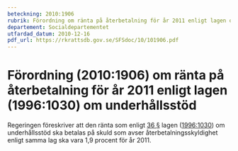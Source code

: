 ```yaml
---
beteckning: 2010:1906
rubrik: Förordning om ränta på återbetalning för år 2011 enligt lagen om underhållsstöd
departement: Socialdepartementet
utfardad_datum: 2010-12-16
pdf_url: https://rkrattsdb.gov.se/SFSdoc/10/101906.pdf
---
```


# Förordning (2010:1906) om ränta på återbetalning för år 2011 enligt lagen (1996:1030) om underhållsstöd

Regeringen föreskriver att den ränta som enligt [36 §](#36) lagen ([1996:1030](https://selex.se/eli/sfs/1996/1030)) om underhållsstöd ska betalas på skuld som avser återbetalningsskyldighet enligt samma lag ska vara 1,9 procent för år 2011.